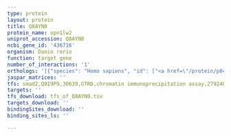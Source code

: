 ```yaml
---
type: protein
layout: protein
title: Q8AYN0
protein_name: opn1lw2
uniprot_accession: Q8AYN0
ncbi_gene_id: '436716'
organism: Danio rerio
function: target gene
number_of_interactions: '1'
orthologs: '[{"species": "Homo sapiens", "id": ["<a href=\"/protein/p04001\">P04001</a>", "<a href=\"/protein/p0dn77\">P0DN77</a>", "<a href=\"/protein/p0dn78\">P0DN78</a>"]}, {"species": "Mus musculus", "id": ["<a href=\"/protein/o35599\">O35599</a>"]}, {"species": "Rattus norvegicus", "id": ["O35476"]}]'
jaspar_matrices: ''
tfs: smad2,Q9I9P9,30639,GTRD,chromatin immunoprecipitation assay,27924024%5Buid%5D,No
targets: ''
tfs_download: tfs_of_Q8AYN0.tsv
targets_download: ''
bindingSites_download: ''
binding_sites_ls: ''

---
```

